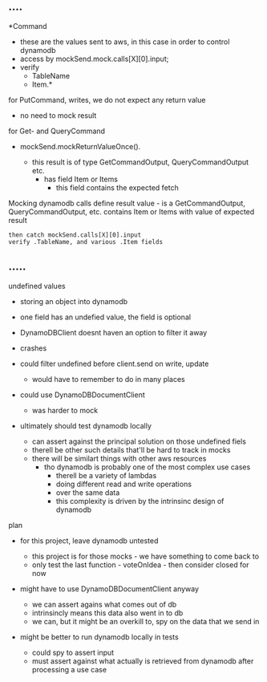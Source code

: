 ## ....

\*Command

- these are the values sent to aws, in this case in order to control dynamodb
- access by mockSend.mock.calls[X][0].input;
- verify
  - TableName
  - Item.\*

for PutCommand, writes, we do not expect any return value

- no need to mock result

for Get- and QueryCommand

- mockSend.mockReturnValueOnce(<result>).<chained>
  - this result is of type GetCommandOutput, QueryCommandOutput etc.
    - has field Item or Items
      - this field contains the expected fetch

Mocking dynamodb calls
define result value - is a GetCommandOutput, QueryCommandOutput, etc.
contains Item or Items with value of expected result

    then catch mockSend.calls[X][0].input
    verify .TableName, and various .Item fields

## .....

undefined values

- storing an object into dynamodb
- one field has an undefied value, the field is optional
- DynamoDBClient doesnt haven an option to filter it away
- crashes

- could filter undefined before client.send on write, update

  - would have to remember to do in many places

- could use DynamoDBDocumentClient
  - was harder to mock
- ultimately should test dynamodb locally
  - can assert against the principal solution on those undefined fiels
  - therell be other such details that'll be hard to track in mocks
  - there will be similart things with other aws resources
    - tho dynamodb is probably one of the most complex use cases
      - therell be a variety of lambdas
      - doing different read and write operations
      - over the same data
      - this complexity is driven by the intrinsinc design of dynamodb

plan

- for this project, leave dynamodb untested

  - this project is for those mocks - we have something to come back to
  - only test the last function - voteOnIdea - then consider closed for now

- might have to use DynamoDBDocumentClient anyway

  - we can assert agains what comes out of db
  - intrinsincly means this data also went in to db
  - we can, but it might be an overkill to, spy on the data that we send in

- might be better to run dynamodb locally in tests
  - could spy to assert input
  - must assert against what actually is retrieved from dynamodb after processing a use case
